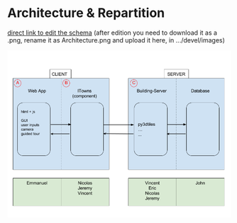 # Architecture & Repartition

[direct link to edit the schema](https://docs.google.com/drawings/d/1Fn3ur8uXsjrH7YFseKu7XJrqCqmqu6xaxsCB6kSajzg/edit?usp=sharing) (after edition you need to download it as a .png, rename it as Architecture.png and upload it here, in .../devel/images)

![](images/Architecture.png)
